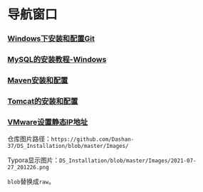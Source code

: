 # 导航窗口

### [Windows下安装和配置Git](https://github.com/Dashan-IZ/DS_Installation/blob/master/Markdown/Git/Git.md)

### [MySQL的安装教程-Windows](https://github.com/Dashan-IZ/DS_Installation/blob/master/Markdown/MySQL/MySQL.md)

### [Maven安装和配置](https://github.com/Dashan-IZ/DS_Installation/blob/master/Markdown/Maven/Maven.md)

### [Tomcat的安装和配置](https://github.com/Dashan-IZ/DS_Installation/blob/master/Markdown/Tomcat/Tomcat.md)

### [VMware设置静态IP地址](https://github.com/Dashan-IZ/DS_Installation/blob/master/Markdown/VMware/VMware.md)



仓库图片路径：`https://github.com/Dashan-37/DS_Installation/blob/master/Images/`

Typora显示图片：`DS_Installation/blob/master/Images/2021-07-27_201226.png`

`blob`替换成`raw`。

